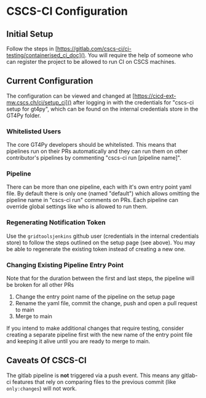 # CSCS-CI Configuration

## Initial Setup

Follow the steps in [https://gitlab.com/cscs-ci/ci-testing/containerised_ci_doc](). You will require the help of someone who can register the project to be allowed to run CI on CSCS machines.

## Current Configuration

The configuration can be viewed and changed at [https://cicd-ext-mw.cscs.ch/ci/setup_ci]() after logging in with the credentials for "cscs-ci setup for gt4py", which can be found on the internal credentials store in the GT4Py folder.

### Whitelisted Users

The core GT4Py developers should be whitelisted. This means that pipelines run on their PRs automatically and they can run them on other contributor's pipelines by commenting "cscs-ci run [pipeline name]".

### Pipeline

There can be more than one pipeline, each with it's own entry point yaml file. By default there is only one (named "default") which allows omitting the pipeline name in "cscs-ci run" comments on PRs. Each pipeline can override global settings like who is allowed to run them.

### Regenerating Notification Token

Use the `gridtoolsjenkins` github user (credentials in the internal credentials store) to follow the steps outlined on the setup page (see above). You may be able to regenerate the existing token instead of creating a new one.

### Changing Existing Pipeline Entry Point

Note that for the duration between the first and last steps, the pipeline will be broken for all other PRs

1. Change the entry point name of the pipeline on the setup page
2. Rename the yaml file, commit the change, push and open a pull request to main
3. Merge to main

If you intend to make additional changes that require testing, consider creating a separate pipeline first with the new name of the entry point file and keeping it alive until you are ready to merge to main.

## Caveats Of CSCS-CI

The gitlab pipeline is **not** triggered via a push event. This means any gitlab-ci features that rely on comparing files to the previous commit (like `only:changes`) will not work.
